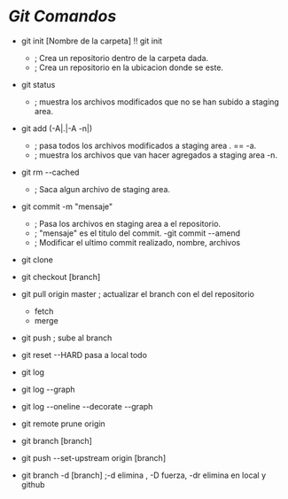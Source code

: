# *Git Comandos*
- git init [Nombre de la carpeta] !! git init
  - ; Crea un repositorio dentro de la carpeta dada.
  - ; Crea un repositorio en la ubicacion donde se este.
- git status
  - ; muestra los archivos modificados que no se han subido a staging area.
- git add (-A|.|-A -n|<file>)
  - ; pasa todos los archivos modificados a staging area . == -a.
  - ; muestra los archivos que van hacer agregados a staging area -n.
- git rm --cached <file>
  - ; Saca algun archivo de staging area.
- git commit -m "mensaje"
  - ; Pasa los archivos en staging area a el repositorio.
  - ; "mensaje" es el titulo del commit.
-git commit --amend
  - ; Modificar el ultimo commit realizado, nombre, archivos
- git clone
- git checkout [branch]



- git pull origin master ; actualizar el branch con el del repositorio
  - fetch
  - merge
- git push ; sube al branch
- git reset --HARD pasa a local todo
- git log
- git log --graph
- git log --oneline --decorate --graph
- git remote prune origin
- git branch [branch]
- git push --set-upstream origin [branch]
- git branch -d [branch] ;-d elimina , -D fuerza, -dr elimina en local y github
